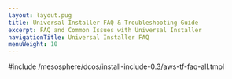 ```yaml
---
layout: layout.pug
title: Universal Installer FAQ & Troubleshooting Guide
excerpt: FAQ and Common Issues with Universal Installer
navigationTitle: Universal Installer FAQ
menuWeight: 10
---
```


#include /mesosphere/dcos/install-include-0.3/aws-tf-faq-all.tmpl
